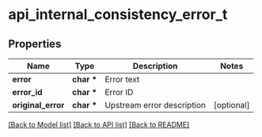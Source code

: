# api_internal_consistency_error_t

## Properties
Name | Type | Description | Notes
------------ | ------------- | ------------- | -------------
**error** | **char \*** | Error text | 
**error_id** | **char \*** | Error ID | 
**original_error** | **char \*** | Upstream error description | [optional] 

[[Back to Model list]](../README.md#documentation-for-models) [[Back to API list]](../README.md#documentation-for-api-endpoints) [[Back to README]](../README.md)


